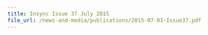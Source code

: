 ```yaml
---
title: Insync Issue 37 July 2015
file_url: /news-and-media/publications/2015-07-01-Issue37.pdf
---
```

